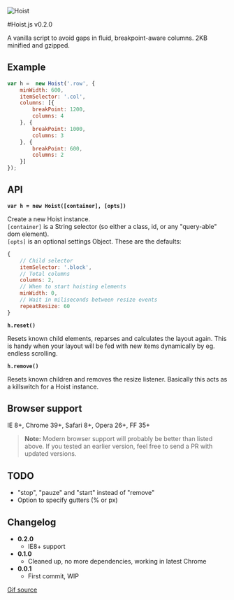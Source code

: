 ![Hoist](https://raw.github.com/flovan/hoist/master/demo/img/hoist.gif)

#Hoist.js v0.2.0

A vanilla script to avoid gaps in fluid, breakpoint-aware columns.
2KB minified and gzipped.

## Example

````javascript
var h =  new Hoist('.row', {
	minWidth: 600,
	itemSelector: '.col',
	columns: [{
		breakPoint: 1200,
		columns: 4
	}, {
		breakPoint: 1000,
		columns: 3
	}, {
		breakPoint: 600,
		columns: 2
	}]
});

````

## API

**`var h = new Hoist([container], [opts])`**  

Create a new Hoist instance.  
`[container]` is a String selector (so either a class, id, or any "query-able" dom element).  
`[opts]` is an optional settings Object. These are the defaults:
````javascript
{
	// Child selector
	itemSelector: '.block',
	// Total columns
	columns: 2,
	// When to start hoisting elements
	minWidth: 0,
	// Wait in miliseconds between resize events
	repeatResize: 60
}
````

**`h.reset()`**

Resets known child elements, reparses and calculates the layout again. This is handy when your layout will be fed with new items dynamically by eg. endless scrolling.

**`h.remove()`**

Resets known children and removes the resize listener. Basically this acts as a killswitch for a Hoist instance.

## Browser support

IE 8+, Chrome 39+, Safari 8+, Opera 26+, FF 35+ 

> **Note:** Modern browser support will probably be better than listed above. If you tested an earlier version, feel free to send a PR with updated versions.

## TODO

* "stop", "pauze" and "start" instead of "remove"
* Option to specify gutters (% or px)

## Changelog

* **0.2.0**
  * IE8+ support
* **0.1.0**
  * Cleaned up, no more dependencies, working in latest Chrome
* **0.0.1**  
  * First commit, WIP

[Gif source](http://www.gifbay.com/gif/dost_thou_hoist-36535/)